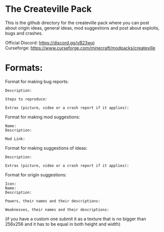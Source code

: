 # The Createville Pack

This is the github directory for the createville pack where you can post about origin ideas, general ideas, mod suggestions and post about exploits, bugs and crashes.

Official Discord: https://discord.gg/vB23wxj <br>
Curseforge: https://www.curseforge.com/minecraft/modpacks/createville

# Formats:

Format for making bug reports:
```
Description: 

Steps to reproduce: 

Extras (picture, video or a crash report if it applies):
```


Format for making mod suggestions:
```
Name: 
Description: 

Mod Link:
```


Format for making suggestions of ideas:
```
Description: 

Extras (picture, video or a crash report if it applies):
```


Format for origin suggestions:
```
Icon: 
Name: 
Description: 

Powers, their names and their descriptions:

Weaknesses, their names and their descriptions:
```
(if you have a custom one submit it as a texture that is no bigger than 256x256 and it has to be equal in both height and width)
